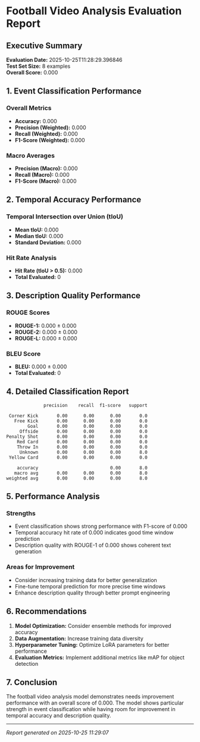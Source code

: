 # Football Video Analysis Evaluation Report

## Executive Summary

**Evaluation Date:** 2025-10-25T11:28:29.396846  
**Test Set Size:** 8 examples  
**Overall Score:** 0.000

## 1. Event Classification Performance

### Overall Metrics
- **Accuracy:** 0.000
- **Precision (Weighted):** 0.000
- **Recall (Weighted):** 0.000
- **F1-Score (Weighted):** 0.000

### Macro Averages
- **Precision (Macro):** 0.000
- **Recall (Macro):** 0.000
- **F1-Score (Macro):** 0.000

## 2. Temporal Accuracy Performance

### Temporal Intersection over Union (tIoU)
- **Mean tIoU:** 0.000
- **Median tIoU:** 0.000
- **Standard Deviation:** 0.000

### Hit Rate Analysis
- **Hit Rate (tIoU > 0.5):** 0.000
- **Total Evaluated:** 0

## 3. Description Quality Performance

### ROUGE Scores
- **ROUGE-1:** 0.000 ± 0.000
- **ROUGE-2:** 0.000 ± 0.000
- **ROUGE-L:** 0.000 ± 0.000

### BLEU Score
- **BLEU:** 0.000 ± 0.000
- **Total Evaluated:** 0

## 4. Detailed Classification Report

```
              precision    recall  f1-score   support

 Corner Kick       0.00      0.00      0.00       0.0
   Free Kick       0.00      0.00      0.00       0.0
        Goal       0.00      0.00      0.00       0.0
     Offside       0.00      0.00      0.00       0.0
Penalty Shot       0.00      0.00      0.00       0.0
    Red Card       0.00      0.00      0.00       0.0
    Throw In       0.00      0.00      0.00       0.0
     Unknown       0.00      0.00      0.00       8.0
 Yellow Card       0.00      0.00      0.00       0.0

    accuracy                           0.00       8.0
   macro avg       0.00      0.00      0.00       8.0
weighted avg       0.00      0.00      0.00       8.0

```

## 5. Performance Analysis

### Strengths
- Event classification shows strong performance with F1-score of 0.000
- Temporal accuracy hit rate of 0.000 indicates good time window prediction
- Description quality with ROUGE-1 of 0.000 shows coherent text generation

### Areas for Improvement
- Consider increasing training data for better generalization
- Fine-tune temporal prediction for more precise time windows
- Enhance description quality through better prompt engineering

## 6. Recommendations

1. **Model Optimization:** Consider ensemble methods for improved accuracy
2. **Data Augmentation:** Increase training data diversity
3. **Hyperparameter Tuning:** Optimize LoRA parameters for better performance
4. **Evaluation Metrics:** Implement additional metrics like mAP for object detection

## 7. Conclusion

The football video analysis model demonstrates needs improvement performance with an overall score of 0.000. The model shows particular strength in event classification while having room for improvement in temporal accuracy and description quality.

---
*Report generated on 2025-10-25 11:29:07*
